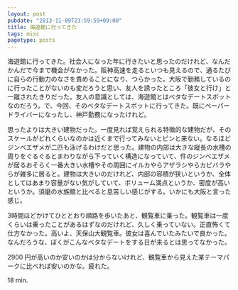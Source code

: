 ```yaml
---
layout: post
pubdate: "2013-11-09T23:59:59+09:00"
title: 海遊館に行ってきた
tags: misc
pagetype: posts
---
```

海遊館に行ってきた。社会人になった年に行きたいと思ったのだけれど、なんだかんだで今まで機会がなかった。阪神高速を走るといつも見えるので、通るたびに自らの行動力のなさを責めることになり、つらかった。大阪で勤務しているのに行ったことがないのも変だろうと思い、友人を誘ったところ「彼女と行け」と一蹴されたきりだった。友人の意識としては、海遊館とはベタなデートスポットなのだろう。で、今回、そのベタなデートスポットに行ってきた。既にペーパードライバーになったし、神戸勤務になったけれど。

思ったよりは大きい建物だった。一度見れば覚えられる特徴的な建物だが、そのスケールがどれくらいなのかは近くまで行ってみないとピンと来ない。なるほどジンベエザメが二匹も泳げるわけだと思った。建物の内部は大きな縦長の水槽の周りをぐるぐるとまわりながら下っていく構造になっていて、件のジンベエザメが居るおそらく一番大きい水槽やその周囲にイルカやらアザラシやらカピバラやらが雑多に居ると。建物は大きいのだけれど、内部の容積が狭いというか、全体としてはあまり容量がない気がしていて、ボリューム満点というか、密度が高いというか。須磨の水族館と比べると息苦しい感じがする。いかにも大阪と言った感じ。

3時間ほどかけてひととおり順路を歩いたあと、観覧車に乗った。観覧車は一度くらいは乗ったことがあるはずなのだけれど、久しく乗っていない。正直怖くて仕方なかった。高いよ、天保山大観覧車。彼女は喜んでいたみたいで良かった。なんだろうな、ぼくがこんなベタなデートをする日が来るとは思ってなかった。

2900 円が高いのか安いのかは分からないけれど、観覧車から見えた某テーマパークに比べれば安いのかな。疲れた。

18 min.
